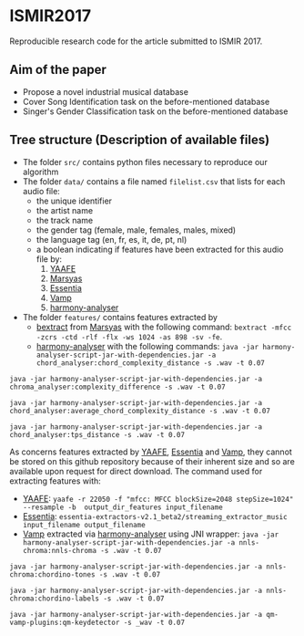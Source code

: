 # ISMIR2017
Reproducible research code for the article submitted to ISMIR 2017.

## Aim of the paper
- Propose a novel industrial musical database
- Cover Song Identification task on the before-mentioned database
- Singer's Gender Classification task on the before-mentioned database

## Tree structure (Description of available files)
- The folder `src/` contains python files necessary to reproduce our algorithm
- The folder `data/` contains a file named `filelist.csv` that lists for each audio file:
    - the unique identifier
    - the artist name
    - the track name
    - the gender tag (female, male, females, males, mixed)
    - the language tag (en, fr, es, it, de, pt, nl)
    - a boolean indicating if features have been extracted for this audio file by:
        1. [YAAFE](https://github.com/Yaafe/Yaafe)
        2. [Marsyas](http://marsyas.info/)
        3. [Essentia](https://github.com/MTG/essentia/)
        4. [Vamp](http://www.vamp-plugins.org)
        5. [harmony-analyser](http://www.harmony-analyser.org)
- The folder `features/` contains features extracted by 
    - [bextract](http://marsyas.info/doc/manual/marsyas-user/bextract.html#bextract) from [Marsyas](http://marsyas.info/) with the following command: 
`bextract -mfcc -zcrs -ctd -rlf -flx -ws 1024 -as 898 -sv -fe`.
    - [harmony-analyser](http://www.harmony-analyser.org) with the following commands:
`java -jar harmony-analyser-script-jar-with-dependencies.jar -a chord_analyser:chord_complexity_distance -s .wav -t 0.07`

`java -jar harmony-analyser-script-jar-with-dependencies.jar -a chroma_analyser:complexity_difference -s .wav -t 0.07`

`java -jar harmony-analyser-script-jar-with-dependencies.jar -a chord_analyser:average_chord_complexity_distance -s .wav -t 0.07`

`java -jar harmony-analyser-script-jar-with-dependencies.jar -a chord_analyser:tps_distance -s .wav -t 0.07`

As concerns features extracted by [YAAFE](https://github.com/Yaafe/Yaafe), [Essentia](https://github.com/MTG/essentia/) and [Vamp](http://www.vamp-plugins.org), they cannot be stored on this github repository because of their inherent size and so are available upon request for direct download.
The command used for extracting features with:
- [YAAFE](https://github.com/Yaafe/Yaafe): `yaafe -r 22050 -f "mfcc: MFCC blockSize=2048 stepSize=1024" --resample -b  output_dir_features input_filename`
- [Essentia](https://github.com/MTG/essentia/): `essentia-extractors-v2.1_beta2/streaming_extractor_music input_filename output_filename`
- [Vamp](http://www.vamp-plugins.org) extracted via [harmony-analyser](http://www.harmony-analyser.org) using JNI wrapper:
`java -jar harmony-analyser-script-jar-with-dependencies.jar -a nnls-chroma:nnls-chroma -s .wav -t 0.07`

`java -jar harmony-analyser-script-jar-with-dependencies.jar -a nnls-chroma:chordino-tones -s .wav -t 0.07`

`java -jar harmony-analyser-script-jar-with-dependencies.jar -a nnls-chroma:chordino-labels -s .wav -t 0.07`

`java -jar harmony-analyser-script-jar-with-dependencies.jar -a qm-vamp-plugins:qm-keydetector -s _wav -t 0.07`
